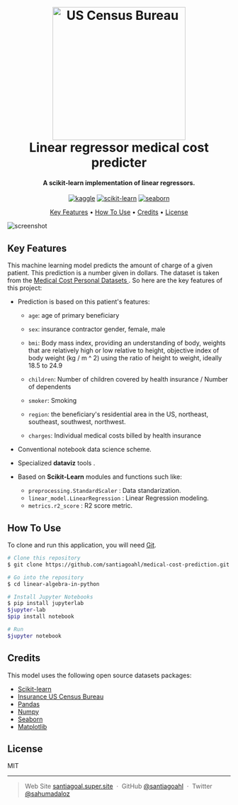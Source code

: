 
<h1 align="center">
  <br>
  <a href="https://www.google.com/url?sa=t&rct=j&q=&esrc=s&source=web&cd=&cad=rja&uact=8&ved=2ahUKEwiXr4mw4Zj7AhX0SDABHfibBTIQFnoECBYQAQ&url=https%3A%2F%2Fwww.census.gov%2F&usg=AOvVaw3GuO0GtBqUhZ_msyq5s0RM"><img src="https://update.lib.berkeley.edu/wp-content/uploads/2016/05/census-logo.png" alt="US Census Bureau" width="300"></a>
  <br>
  Linear regressor medical cost predicter
  <br>
</h1>

<h4 align="center">A scikit-learn implementation of linear regressors.</h4>

<p align="center">
  <a href='https://www.kaggle.com/' target="_blank"><img alt='kaggle' src='https://img.shields.io/badge/Kaggle-100000?style=for-the-badge&logo=kaggle&logoColor=37BAE8&labelColor=BEFDFF&color=37BAE8'/></a> <a href='https://github.com/shivamkapasia0' target="_blank"><img alt='scikit-learn' src='https://img.shields.io/badge/scikit-learn-100000?style=for-the-badge&logo=scikit-learn&logoColor=FFFFFF&labelColor=FF6A00&color=1882EA'/></a> <a href='https://seaborn.pydata.org/' target="_blank"><img alt='seaborn' src='https://img.shields.io/badge/Seaborn-100000?style=for-the-badge&logo=seaborn&logoColor=white&labelColor=black&color=186FCD'/></a>
</p>

<p align="center">
  <a href="#key-features">Key Features</a> •
  <a href="#how-to-use">How To Use</a> •
  <a href="#credits">Credits</a> •
  <a href="#license">License</a>
</p>

![screenshot](https://www.policybazaar.com/pblife/assets/images/pb_life_How_to_increase_Health_insurance_cover_1592063367.gif)

## Key Features

This machine learning model predicts the amount of charge of a given patient. This prediction is a number given in dollars. The dataset is taken from the [Medical Cost Personal Datasets
](https://www.kaggle.com/datasets/mirichoi0218/insurance). So here are the key features of this project:

* Prediction is based on this patient's features:
 
	- `age`: age of primary beneficiary

	- `sex`: insurance contractor gender, female, male

	- `bmi`: Body mass index, providing an understanding of body, weights that are relatively high or low relative to height,
objective index of body weight (kg / m ^ 2) using the ratio of height to weight, ideally 18.5 to 24.9

	- `children`: Number of children covered by health insurance / Number of dependents

	- `smoker`: Smoking

	- `region`: the beneficiary's residential area in the US, northeast, southeast, southwest, northwest.

	- `charges`: Individual medical costs billed by health insurance
* Conventional notebook data science scheme.
* Specialized **dataviz** tools .
* Based on **Scikit-Learn** modules and functions such like:
  -  `preprocessing.StandardScaler` :   Data standarization.
  - `linear_model.LinearRegression` :   Linear Regression modeling.
  - `metrics.r2_score` :  R2 score metric.

## How To Use

To clone and run this application, you will need [Git](https://git-scm.com).

```bash
# Clone this repository
$ git clone https://github.com/santiagoahl/medical-cost-prediction.git

# Go into the repository
$ cd linear-algebra-in-python

# Install Jupyter Notebooks
$ pip install jupyterlab
$jupyter-lab
$pip install notebook

# Run
$jupyter notebook
```

## Credits

This model uses the following open source datasets packages:

- [Scikit-learn](https://scikit-learn.org/stable/)
- [Insurance US Census Bureau](https://www.census.gov/)
- [Pandas](https://pandas.pydata.org/)
- [Numpy](https://numpy.org/)
- [Seaborn](https://seaborn.pydata.org/)
- [Matplotlib](https://matplotlib.org/)


## License

MIT

---

> Web Site [santiagoal.super.site](https://santiagoal.super.site/) &nbsp;&middot;&nbsp;
> GitHub [@santiagoahl](https://github.com/santiagoahl) &nbsp;&middot;&nbsp;
> Twitter [@sahumadaloz](https://twitter.com/sahumadaloz)
